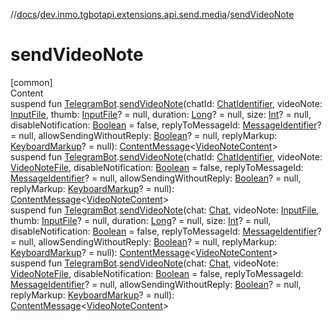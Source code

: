 //[docs](../../index.md)/[dev.inmo.tgbotapi.extensions.api.send.media](index.md)/[sendVideoNote](send-video-note.md)



# sendVideoNote  
[common]  
Content  
suspend fun [TelegramBot](../dev.inmo.tgbotapi.bot/index.md#%5Bdev.inmo.tgbotapi.bot%2FTelegramBot%2F%2F%2FPointingToDeclaration%2F%5D%2FClasslikes%2F625018081).[sendVideoNote](send-video-note.md)(chatId: [ChatIdentifier](../dev.inmo.tgbotapi.types/-chat-identifier/index.md), videoNote: [InputFile](../dev.inmo.tgbotapi.requests.abstracts/-input-file/index.md), thumb: [InputFile](../dev.inmo.tgbotapi.requests.abstracts/-input-file/index.md)? = null, duration: [Long](https://kotlinlang.org/api/latest/jvm/stdlib/kotlin/-long/index.html)? = null, size: [Int](https://kotlinlang.org/api/latest/jvm/stdlib/kotlin/-int/index.html)? = null, disableNotification: [Boolean](https://kotlinlang.org/api/latest/jvm/stdlib/kotlin/-boolean/index.html) = false, replyToMessageId: [MessageIdentifier](../dev.inmo.tgbotapi.types/index.md#%5Bdev.inmo.tgbotapi.types%2FMessageIdentifier%2F%2F%2FPointingToDeclaration%2F%5D%2FClasslikes%2F625018081)? = null, allowSendingWithoutReply: [Boolean](https://kotlinlang.org/api/latest/jvm/stdlib/kotlin/-boolean/index.html)? = null, replyMarkup: [KeyboardMarkup](../dev.inmo.tgbotapi.types.buttons/-keyboard-markup/index.md)? = null): [ContentMessage](../dev.inmo.tgbotapi.types.message.abstracts/-content-message/index.md)<[VideoNoteContent](../dev.inmo.tgbotapi.types.message.content.media/-video-note-content/index.md)>  
suspend fun [TelegramBot](../dev.inmo.tgbotapi.bot/index.md#%5Bdev.inmo.tgbotapi.bot%2FTelegramBot%2F%2F%2FPointingToDeclaration%2F%5D%2FClasslikes%2F625018081).[sendVideoNote](send-video-note.md)(chatId: [ChatIdentifier](../dev.inmo.tgbotapi.types/-chat-identifier/index.md), videoNote: [VideoNoteFile](../dev.inmo.tgbotapi.types.files/-video-note-file/index.md), disableNotification: [Boolean](https://kotlinlang.org/api/latest/jvm/stdlib/kotlin/-boolean/index.html) = false, replyToMessageId: [MessageIdentifier](../dev.inmo.tgbotapi.types/index.md#%5Bdev.inmo.tgbotapi.types%2FMessageIdentifier%2F%2F%2FPointingToDeclaration%2F%5D%2FClasslikes%2F625018081)? = null, allowSendingWithoutReply: [Boolean](https://kotlinlang.org/api/latest/jvm/stdlib/kotlin/-boolean/index.html)? = null, replyMarkup: [KeyboardMarkup](../dev.inmo.tgbotapi.types.buttons/-keyboard-markup/index.md)? = null): [ContentMessage](../dev.inmo.tgbotapi.types.message.abstracts/-content-message/index.md)<[VideoNoteContent](../dev.inmo.tgbotapi.types.message.content.media/-video-note-content/index.md)>  
suspend fun [TelegramBot](../dev.inmo.tgbotapi.bot/index.md#%5Bdev.inmo.tgbotapi.bot%2FTelegramBot%2F%2F%2FPointingToDeclaration%2F%5D%2FClasslikes%2F625018081).[sendVideoNote](send-video-note.md)(chat: [Chat](../dev.inmo.tgbotapi.types.chat.abstracts/-chat/index.md), videoNote: [InputFile](../dev.inmo.tgbotapi.requests.abstracts/-input-file/index.md), thumb: [InputFile](../dev.inmo.tgbotapi.requests.abstracts/-input-file/index.md)? = null, duration: [Long](https://kotlinlang.org/api/latest/jvm/stdlib/kotlin/-long/index.html)? = null, size: [Int](https://kotlinlang.org/api/latest/jvm/stdlib/kotlin/-int/index.html)? = null, disableNotification: [Boolean](https://kotlinlang.org/api/latest/jvm/stdlib/kotlin/-boolean/index.html) = false, replyToMessageId: [MessageIdentifier](../dev.inmo.tgbotapi.types/index.md#%5Bdev.inmo.tgbotapi.types%2FMessageIdentifier%2F%2F%2FPointingToDeclaration%2F%5D%2FClasslikes%2F625018081)? = null, allowSendingWithoutReply: [Boolean](https://kotlinlang.org/api/latest/jvm/stdlib/kotlin/-boolean/index.html)? = null, replyMarkup: [KeyboardMarkup](../dev.inmo.tgbotapi.types.buttons/-keyboard-markup/index.md)? = null): [ContentMessage](../dev.inmo.tgbotapi.types.message.abstracts/-content-message/index.md)<[VideoNoteContent](../dev.inmo.tgbotapi.types.message.content.media/-video-note-content/index.md)>  
suspend fun [TelegramBot](../dev.inmo.tgbotapi.bot/index.md#%5Bdev.inmo.tgbotapi.bot%2FTelegramBot%2F%2F%2FPointingToDeclaration%2F%5D%2FClasslikes%2F625018081).[sendVideoNote](send-video-note.md)(chat: [Chat](../dev.inmo.tgbotapi.types.chat.abstracts/-chat/index.md), videoNote: [VideoNoteFile](../dev.inmo.tgbotapi.types.files/-video-note-file/index.md), disableNotification: [Boolean](https://kotlinlang.org/api/latest/jvm/stdlib/kotlin/-boolean/index.html) = false, replyToMessageId: [MessageIdentifier](../dev.inmo.tgbotapi.types/index.md#%5Bdev.inmo.tgbotapi.types%2FMessageIdentifier%2F%2F%2FPointingToDeclaration%2F%5D%2FClasslikes%2F625018081)? = null, allowSendingWithoutReply: [Boolean](https://kotlinlang.org/api/latest/jvm/stdlib/kotlin/-boolean/index.html)? = null, replyMarkup: [KeyboardMarkup](../dev.inmo.tgbotapi.types.buttons/-keyboard-markup/index.md)? = null): [ContentMessage](../dev.inmo.tgbotapi.types.message.abstracts/-content-message/index.md)<[VideoNoteContent](../dev.inmo.tgbotapi.types.message.content.media/-video-note-content/index.md)>  



